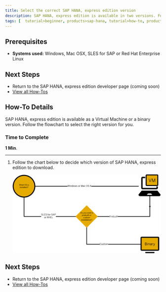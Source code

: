 ```yaml
---
title: Select the correct SAP HANA, express edition version
description: SAP HANA, express edition is available in two versions. Follow the flowchart to select the right version for you.
tags: [  tutorial>beginner, products>sap-hana, tutorial>how-to, products>sap-hana\,-express-edition ]
---
```


## Prerequisites  
 - **Systems used:** Windows, Mac OSX, SLES for SAP or Red Hat Enterprise Linux
 

## Next Steps
 - Return to the SAP HANA, express edition developer page (coming soon)
 - [View all How-Tos](http://www.sap.com/developer/tutorial-navigator.how-to.html) 

 

## How-To Details
SAP HANA, express edition is available as a Virtual Machine or a binary version. Follow the flowchart to select the right version for you.

### Time to Complete
**1 Min**.

---

1. Follow the chart below to decide which version of SAP HANA, express edition to download.

    ![HANA Express flowchart](hxe-ua-versions.png)


## Next Steps
 - Return to the SAP HANA, express edition developer page (coming soon)
 - [View all How-Tos](http://www.sap.com/developer/tutorial-navigator.how-to.html)  
